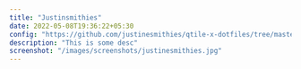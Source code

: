```yaml
---
title: "Justinsmithies"
date: 2022-05-08T19:36:22+05:30
config: "https://github.com/justinesmithies/qtile-x-dotfiles/tree/master/.config/qtile"
description: "This is some desc"
screenshot: "/images/screenshots/justinesmithies.jpg"
---
```


